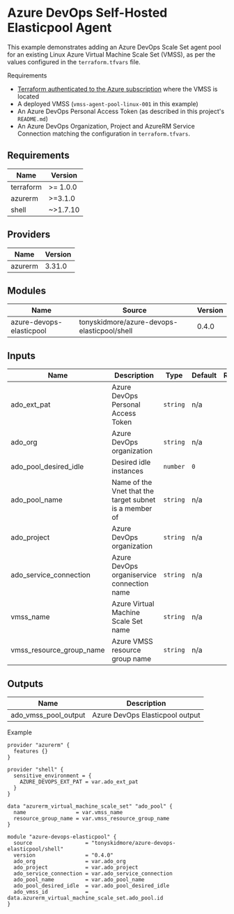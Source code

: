 # Azure DevOps Self-Hosted Elasticpool Agent

This example demonstrates adding an Azure DevOps Scale Set agent pool for
an existing Linux Azure Virtual Machine Scale Set (VMSS), as per the values configured
in the `terraform.tfvars` file.

Requirements

* [Terraform authenticated to the Azure subscription][tf-auth-azure] where the VMSS is located
* A deployed VMSS (`vmss-agent-pool-linux-001` in this example)
* An Azure DevOps Personal Access Token (as described in this project's `README.md`)
* An Azure DevOps Organization, Project and AzureRM Service Connection matching the configuration in `terraform.tfvars`.


<!-- BEGIN_TF_DOCS -->

## Requirements

| Name | Version |
|------|---------|
| terraform | >= 1.0.0 |
| azurerm | >=3.1.0 |
| shell | ~>1.7.10 |
## Providers

| Name | Version |
|------|---------|
| azurerm | 3.31.0 |
## Modules

| Name | Source | Version |
|------|--------|---------|
| azure-devops-elasticpool | tonyskidmore/azure-devops-elasticpool/shell | 0.4.0 |
## Inputs

| Name | Description | Type | Default | Required |
|------|-------------|------|---------|:--------:|
| ado\_ext\_pat | Azure DevOps Personal Access Token | `string` | n/a | yes |
| ado\_org | Azure DevOps organization | `string` | n/a | yes |
| ado\_pool\_desired\_idle | Desired idle instances | `number` | `0` | no |
| ado\_pool\_name | Name of the Vnet that the target subnet is a member of | `string` | n/a | yes |
| ado\_project | Azure DevOps organization | `string` | n/a | yes |
| ado\_service\_connection | Azure DevOps organiservice connection name | `string` | n/a | yes |
| vmss\_name | Azure Virtual Machine Scale Set name | `string` | n/a | yes |
| vmss\_resource\_group\_name | Azure VMSS resource group name | `string` | n/a | yes |
## Outputs

| Name | Description |
|------|-------------|
| ado\_vmss\_pool\_output | Azure DevOps Elasticpool output |

Example

```hcl
provider "azurerm" {
  features {}
}

provider "shell" {
  sensitive_environment = {
    AZURE_DEVOPS_EXT_PAT = var.ado_ext_pat
  }
}

data "azurerm_virtual_machine_scale_set" "ado_pool" {
  name                = var.vmss_name
  resource_group_name = var.vmss_resource_group_name
}

module "azure-devops-elasticpool" {
  source                 = "tonyskidmore/azure-devops-elasticpool/shell"
  version                = "0.4.0"
  ado_org                = var.ado_org
  ado_project            = var.ado_project
  ado_service_connection = var.ado_service_connection
  ado_pool_name          = var.ado_pool_name
  ado_pool_desired_idle  = var.ado_pool_desired_idle
  ado_vmss_id            = data.azurerm_virtual_machine_scale_set.ado_pool.id
}
```
<!-- END_TF_DOCS -->

[tf-auth-azure]: https://learn.microsoft.com/en-us/azure/developer/terraform/authenticate-to-azure?tabs=bash#specify-service-principal-credentials-in-environment-variables
